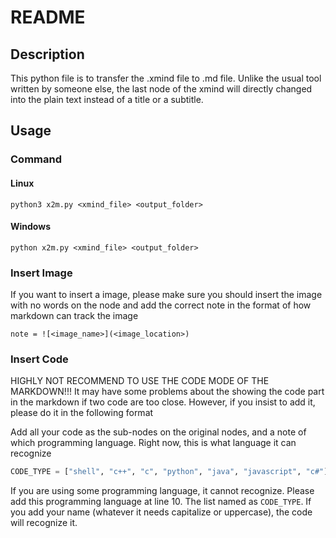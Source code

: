 # README

## Description

This python file is to transfer the .xmind file to .md file. Unlike the usual tool written by someone else, the last node of the xmind will directly changed into the plain text instead of a title or a subtitle. 

## Usage

### Command

#### Linux

```shell
python3 x2m.py <xmind_file> <output_folder>
```

 #### Windows

```power
python x2m.py <xmind_file> <output_folder>
```

### Insert Image

If you want to insert a image, please make sure you should insert the image with no words on the node and add the correct note in the format of how markdown can track the image

```shell
note = ![<image_name>](<image_location>)
```

### Insert Code

HIGHLY NOT RECOMMEND TO USE THE CODE MODE OF THE MARKDOWN!!! It may have some problems about the showing the code part in the markdown if two code are too close. However, if you insist to add it, please do it in the following format

Add all your code as the sub-nodes on the original nodes, and a note of which programming language. Right now, this is what language it can recognize

```python
CODE_TYPE = ["shell", "c++", "c", "python", "java", "javascript", "c#"]
```

If you are using some programming language, it cannot recognize. Please add this programming language at line 10. The list named as `CODE_TYPE`. If you add your name (whatever it needs capitalize or uppercase), the code will recognize it.

